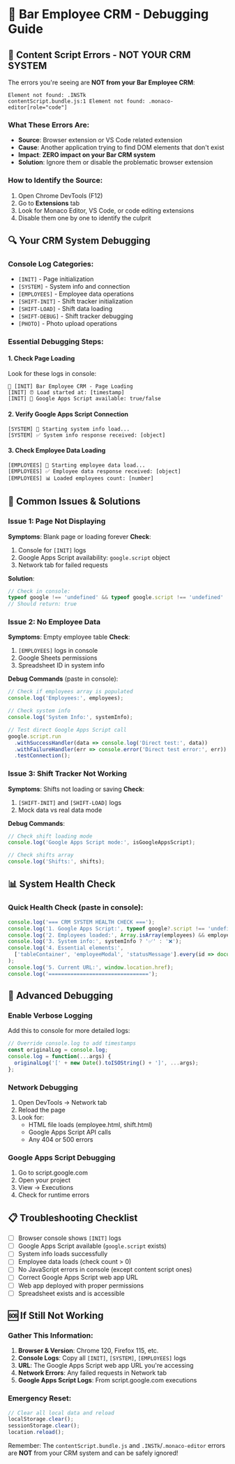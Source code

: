 # 🐛 Bar Employee CRM - Debugging Guide

## 🚨 Content Script Errors - NOT YOUR CRM SYSTEM

The errors you're seeing are **NOT from your Bar Employee CRM**:

```
Element not found: .INSTk
contentScript.bundle.js:1 Element not found: .monaco-editor[role="code"]
```

### What These Errors Are:
- **Source**: Browser extension or VS Code related extension
- **Cause**: Another application trying to find DOM elements that don't exist
- **Impact**: **ZERO impact on your Bar CRM system**
- **Solution**: Ignore them or disable the problematic browser extension

### How to Identify the Source:
1. Open Chrome DevTools (F12)
2. Go to **Extensions** tab
3. Look for Monaco Editor, VS Code, or code editing extensions
4. Disable them one by one to identify the culprit

## 🔍 Your CRM System Debugging

### Console Log Categories:
- `[INIT]` - Page initialization
- `[SYSTEM]` - System info and connection
- `[EMPLOYEES]` - Employee data operations
- `[SHIFT-INIT]` - Shift tracker initialization  
- `[SHIFT-LOAD]` - Shift data loading
- `[SHIFT-DEBUG]` - Shift tracker debugging
- `[PHOTO]` - Photo upload operations

### Essential Debugging Steps:

#### 1. **Check Page Loading**
Look for these logs in console:
```
🚀 [INIT] Bar Employee CRM - Page Loading
[INIT] ⏰ Load started at: [timestamp]
[INIT] 🔧 Google Apps Script available: true/false
```

#### 2. **Verify Google Apps Script Connection**
```
[SYSTEM] 📡 Starting system info load...
[SYSTEM] ✅ System info response received: [object]
```

#### 3. **Check Employee Data Loading**
```
[EMPLOYEES] 🔄 Starting employee data load...
[EMPLOYEES] ✅ Employee data response received: [object]
[EMPLOYEES] 📊 Loaded employees count: [number]
```

## 🚨 Common Issues & Solutions

### Issue 1: Page Not Displaying
**Symptoms**: Blank page or loading forever
**Check**:
1. Console for `[INIT]` logs
2. Google Apps Script availability: `google.script` object
3. Network tab for failed requests

**Solution**:
```javascript
// Check in console:
typeof google !== 'undefined' && typeof google.script !== 'undefined'
// Should return: true
```

### Issue 2: No Employee Data
**Symptoms**: Empty employee table
**Check**:
1. `[EMPLOYEES]` logs in console
2. Google Sheets permissions
3. Spreadsheet ID in system info

**Debug Commands** (paste in console):
```javascript
// Check if employees array is populated
console.log('Employees:', employees);

// Check system info
console.log('System Info:', systemInfo);

// Test direct Google Apps Script call
google.script.run
  .withSuccessHandler(data => console.log('Direct test:', data))
  .withFailureHandler(err => console.error('Direct test error:', err))
  .testConnection();
```

### Issue 3: Shift Tracker Not Working
**Symptoms**: Shifts not loading or saving
**Check**:
1. `[SHIFT-INIT]` and `[SHIFT-LOAD]` logs
2. Mock data vs real data mode

**Debug Commands**:
```javascript
// Check shift loading mode
console.log('Google Apps Script mode:', isGoogleAppsScript);

// Check shifts array
console.log('Shifts:', shifts);
```

## 📊 System Health Check

### Quick Health Check (paste in console):
```javascript
console.log('=== CRM SYSTEM HEALTH CHECK ===');
console.log('1. Google Apps Script:', typeof google?.script !== 'undefined' ? '✅' : '❌');
console.log('2. Employees loaded:', Array.isArray(employees) && employees.length > 0 ? '✅' : '❌');
console.log('3. System info:', systemInfo ? '✅' : '❌');
console.log('4. Essential elements:', 
  ['tableContainer', 'employeeModal', 'statusMessage'].every(id => document.getElementById(id)) ? '✅' : '❌'
);
console.log('5. Current URL:', window.location.href);
console.log('================================');
```

## 🔧 Advanced Debugging

### Enable Verbose Logging
Add this to console for more detailed logs:
```javascript
// Override console.log to add timestamps
const originalLog = console.log;
console.log = function(...args) {
  originalLog('[' + new Date().toISOString() + ']', ...args);
};
```

### Network Debugging
1. Open DevTools → Network tab
2. Reload the page
3. Look for:
   - HTML file loads (employee.html, shift.html)
   - Google Apps Script API calls
   - Any 404 or 500 errors

### Google Apps Script Debugging
1. Go to script.google.com
2. Open your project
3. View → Executions
4. Check for runtime errors

## 📋 Troubleshooting Checklist

- [ ] Browser console shows `[INIT]` logs
- [ ] Google Apps Script available (`google.script` exists)
- [ ] System info loads successfully
- [ ] Employee data loads (check count > 0)
- [ ] No JavaScript errors in console (except content script ones)
- [ ] Correct Google Apps Script web app URL
- [ ] Web app deployed with proper permissions
- [ ] Spreadsheet exists and is accessible

## 🆘 If Still Not Working

### Gather This Information:
1. **Browser & Version**: Chrome 120, Firefox 115, etc.
2. **Console Logs**: Copy all `[INIT]`, `[SYSTEM]`, `[EMPLOYEES]` logs
3. **URL**: The Google Apps Script web app URL you're accessing
4. **Network Errors**: Any failed requests in Network tab
5. **Google Apps Script Logs**: From script.google.com executions

### Emergency Reset:
```javascript
// Clear all local data and reload
localStorage.clear();
sessionStorage.clear();
location.reload();
```

Remember: The `contentScript.bundle.js` and `.INSTk`/`.monaco-editor` errors are **NOT** from your CRM system and can be safely ignored!